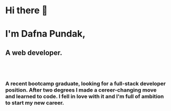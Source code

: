 # Hi there :wave:
# I'm Dafna Pundak, 
## A web developer.

<br>
<br>

### A recent bootcamp graduate, looking for a full-stack developer position. After two degrees I made a cereer-changing move and learned to code. I fell in love with it and I'm full of ambition to start my new career.
